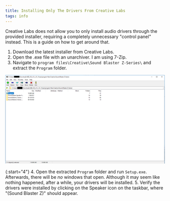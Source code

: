 ```yaml
---
title: Installing Only The Drivers From Creative Labs
tags: info
---
```


Creative Labs does not allow you to only install audio drivers through the provided installer, requiring a completely unnecessary "control panel" instead. This is a guide on how to get around that.

1. Download the latest installer from Creative Labs.
2. Open the .exe file with an unarchiver. I am using 7-Zip.
3. Navigate to `program files\Creative\Sound Blaster Z-Series\` and extract the `Program` folder.

<p style="text-align:center">
    <img src="/assets/2018-07-20/image1.png" alt="Image of 7-Zip GUI"/>
</p>

{:start="4"}
4. Open the extracted `Program` folder and run `Setup.exe`. Afterwards, there will be *no* windows that open. Although it may seem like nothing happened, after a while, your drivers will be installed.
5. Verify the drivers were installed by clicking on the Speaker icon on the taskbar, where "(Sound Blaster Z)" should appear.
